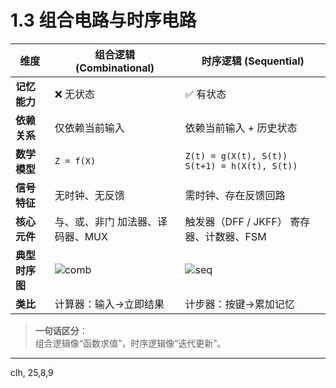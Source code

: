 # 1.3 组合电路与时序电路

| 维度           | 组合逻辑 (Combinational)                                     | 时序逻辑 (Sequential)                                        |
| -------------- | ------------------------------------------------------------ | ------------------------------------------------------------ |
| **记忆能力**   | ❌ 无状态                                                     | ✅ 有状态                                                     |
| **依赖关系**   | 仅依赖当前输入                                               | 依赖当前输入 + 历史状态                                      |
| **数学模型**   | `Z = f(X)`                                                   | `Z(t) = g(X(t), S(t))` `S(t+1) = h(X(t), S(t))`              |
| **信号特征**   | 无时钟、无反馈                                               | 需时钟、存在反馈回路                                         |
| **核心元件**   | 与、或、非门 加法器、译码器、MUX                             | 触发器（DFF / JKFF） 寄存器、计数器、FSM                     |
| **典型时序图** | ![comb](https://bkimg.cdn.bcebos.com/pic/8c1001e93901213fb80eb767ccbf21d12f2eb9383f4d?x-bce-process=image/format,f_auto/quality,Q_70/resize,m_lfit,limit_1,w_536) | ![seq](https://www.elecfans.com/article/UploadPic/2009-3/2009330162926464.gif) |
| **类比**       | 计算器：输入→立即结果                                        | 计步器：按键→累加记忆                                        |

> **一句话区分**：  
> 组合逻辑像“函数求值”，时序逻辑像“迭代更新”。
---
clh,
25,8,9